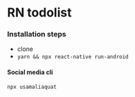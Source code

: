 # RN todolist

### Installation steps

- clone
- `yarn && npx react-native run-android`

#### Social media cli

`npx usamaliaquat`
